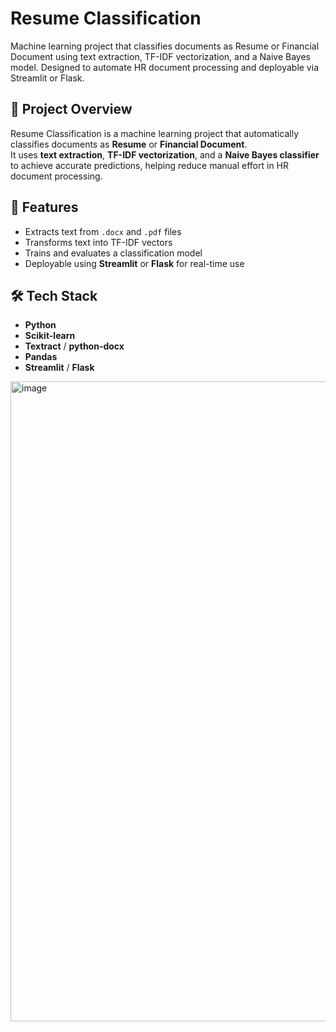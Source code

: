 # Resume Classification

Machine learning project that classifies documents as Resume or Financial Document using text extraction, TF-IDF vectorization, and a Naive Bayes model. Designed to automate HR document processing and deployable via Streamlit or Flask.

## 📌 Project Overview
Resume Classification is a machine learning project that automatically classifies documents as **Resume** or **Financial Document**.  
It uses **text extraction**, **TF-IDF vectorization**, and a **Naive Bayes classifier** to achieve accurate predictions, helping reduce manual effort in HR document processing.

## 🚀 Features
- Extracts text from `.docx` and `.pdf` files
- Transforms text into TF-IDF vectors
- Trains and evaluates a classification model
- Deployable using **Streamlit** or **Flask** for real-time use

## 🛠️ Tech Stack
- **Python**
- **Scikit-learn**
- **Textract** / **python-docx**
- **Pandas**
- **Streamlit** / **Flask**

<img width="1536" height="1024" alt="image" src="https://github.com/user-attachments/assets/c3dbf850-f5ec-43f5-8be7-ae2d0dc652c9" />
